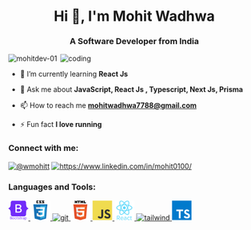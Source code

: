 <h1 align="center">Hi 👋, I'm Mohit Wadhwa</h1>
<h3 align="center">A Software Developer from India</h3>

<img align="right" alt="coding" width="400" src="https://github.com/Mohit-dev01/Mohit-dev01/assets/104097047/07efc859-fb3a-46aa-a1ba-f1c8047312fa
"/>

<p align="left"> <img src="https://komarev.com/ghpvc/?username=mohitdev-01&label=Profile%20views&color=0e75b6&style=flat" alt="mohitdev-01" /> </p>

- 🌱 I’m currently learning **React Js**

- 💬 Ask me about **JavaScript, React Js , Typescript, Next Js, Prisma**

- 📫 How to reach me **mohitwadhwa7788@gmail.com**

- ⚡ Fun fact **I love running**

<h3 align="left">Connect with me:</h3>
<p align="left">
<a href="https://twitter.com/@wmohitt" target="blank"><img align="center" src="https://raw.githubusercontent.com/rahuldkjain/github-profile-readme-generator/master/src/images/icons/Social/twitter.svg" alt="@wmohitt" height="30" width="40" /></a>
<a href="https://linkedin.com/in/https://www.linkedin.com/in/mohit0100/" target="blank"><img align="center" src="https://raw.githubusercontent.com/rahuldkjain/github-profile-readme-generator/master/src/images/icons/Social/linked-in-alt.svg" alt="https://www.linkedin.com/in/mohit0100/" height="30" width="40" /></a>
</p>

<h3 align="left">Languages and Tools:</h3>
<p align="left"> <a href="https://getbootstrap.com" target="_blank" rel="noreferrer"> <img src="https://raw.githubusercontent.com/devicons/devicon/master/icons/bootstrap/bootstrap-plain-wordmark.svg" alt="bootstrap" width="40" height="40"/> </a> <a href="https://www.w3schools.com/css/" target="_blank" rel="noreferrer"> <img src="https://raw.githubusercontent.com/devicons/devicon/master/icons/css3/css3-original-wordmark.svg" alt="css3" width="40" height="40"/> </a> <a href="https://git-scm.com/" target="_blank" rel="noreferrer"> <img src="https://www.vectorlogo.zone/logos/git-scm/git-scm-icon.svg" alt="git" width="40" height="40"/> </a> <a href="https://www.w3.org/html/" target="_blank" rel="noreferrer"> <img src="https://raw.githubusercontent.com/devicons/devicon/master/icons/html5/html5-original-wordmark.svg" alt="html5" width="40" height="40"/> </a> <a href="https://developer.mozilla.org/en-US/docs/Web/JavaScript" target="_blank" rel="noreferrer"> <img src="https://raw.githubusercontent.com/devicons/devicon/master/icons/javascript/javascript-original.svg" alt="javascript" width="40" height="40"/> </a> <a href="https://reactjs.org/" target="_blank" rel="noreferrer"> <img src="https://raw.githubusercontent.com/devicons/devicon/master/icons/react/react-original-wordmark.svg" alt="react" width="40" height="40"/> </a> <a href="https://tailwindcss.com/" target="_blank" rel="noreferrer"> <img src="https://www.vectorlogo.zone/logos/tailwindcss/tailwindcss-icon.svg" alt="tailwind" width="40" height="40"/> </a> <a href="https://www.typescriptlang.org/" target="_blank" rel="noreferrer"> <img src="https://raw.githubusercontent.com/devicons/devicon/master/icons/typescript/typescript-original.svg" alt="typescript" width="40" height="40"/> </a> </p>


